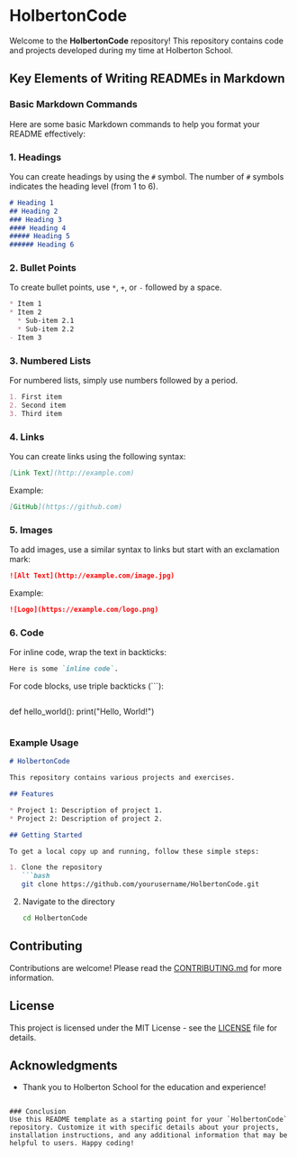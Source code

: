 
# HolbertonCode

Welcome to the **HolbertonCode** repository! This repository contains code and projects developed during my time at Holberton School.

## Key Elements of Writing READMEs in Markdown

### Basic Markdown Commands

Here are some basic Markdown commands to help you format your README effectively:

### 1. Headings
You can create headings by using the `#` symbol. The number of `#` symbols indicates the heading level (from 1 to 6).

```markdown
# Heading 1
## Heading 2
### Heading 3
#### Heading 4
##### Heading 5
###### Heading 6
```

### 2. Bullet Points
To create bullet points, use `*`, `+`, or `-` followed by a space.

```markdown
* Item 1
* Item 2
  * Sub-item 2.1
  * Sub-item 2.2
- Item 3
```

### 3. Numbered Lists
For numbered lists, simply use numbers followed by a period.

```markdown
1. First item
2. Second item
3. Third item
```

### 4. Links
You can create links using the following syntax:

```markdown
[Link Text](http://example.com)
```

Example:
```markdown
[GitHub](https://github.com)
```

### 5. Images
To add images, use a similar syntax to links but start with an exclamation mark:

```markdown
![Alt Text](http://example.com/image.jpg)
```

Example:
```markdown
![Logo](https://example.com/logo.png)
```

### 6. Code
For inline code, wrap the text in backticks:

```markdown
Here is some `inline code`.
```

For code blocks, use triple backticks (```):

```markdown
```
def hello_world():
    print("Hello, World!")
```
```

### Example Usage

```markdown
# HolbertonCode

This repository contains various projects and exercises.

## Features

* Project 1: Description of project 1.
* Project 2: Description of project 2.

## Getting Started

To get a local copy up and running, follow these simple steps:

1. Clone the repository
   ```bash
   git clone https://github.com/yourusername/HolbertonCode.git
   ```
2. Navigate to the directory
   ```bash
   cd HolbertonCode
   ```

## Contributing

Contributions are welcome! Please read the [CONTRIBUTING.md](CONTRIBUTING.md) for more information.

## License

This project is licensed under the MIT License - see the [LICENSE](LICENSE) file for details.

## Acknowledgments

* Thank you to Holberton School for the education and experience!

```

### Conclusion
Use this README template as a starting point for your `HolbertonCode` repository. Customize it with specific details about your projects, installation instructions, and any additional information that may be helpful to users. Happy coding!